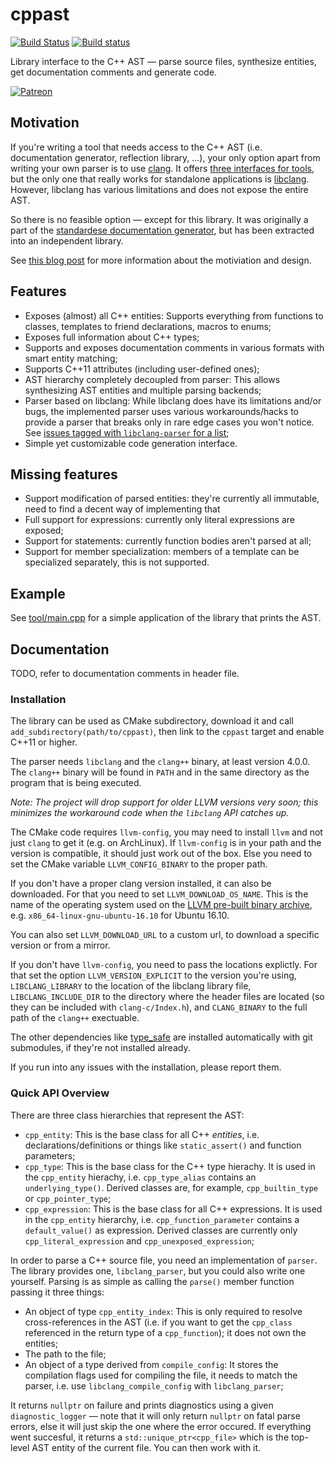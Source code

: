 # cppast

[![Build Status](https://dev.azure.com/foonathan/cppast/_apis/build/status/foonathan.cppast?branchName=master)](https://dev.azure.com/foonathan/cppast/_build/latest?definitionId=5?branchName=master)
[![Build status](https://ci.appveyor.com/api/projects/status/8gp5btjq7eassvn7?svg=true)](https://ci.appveyor.com/project/foonathan/cppast)

Library interface to the C++ AST &mdash; parse source files, synthesize entities, get documentation comments and generate code.

[![Patreon](https://c5.patreon.com/external/logo/become_a_patron_button.png)](https://patreon.com/foonathan)

## Motivation

If you're writing a tool that needs access to the C++ AST (i.e. documentation generator, reflection library, …), your only option apart from writing your own parser is to use [clang](https://clang.llvm.org).
It offers [three interfaces for tools](https://clang.llvm.org/docs/Tooling.html), but the only one that really works for standalone applications is [libclang](http://clang.llvm.org/doxygen/group__CINDEX.html).
However, libclang has various limitations and does not expose the entire AST.

So there is no feasible option &mdash; except for this library.
It was originally a part of the [standardese documentation generator](http://standardese.foonathan.net), but has been extracted into an independent library.

See [this blog post](http://foonathan.net/blog/2017/04/20/cppast.html) for more information about the motiviation and design.

## Features

* Exposes (almost) all C++ entities: Supports everything from functions to classes, templates to friend declarations, macros to enums;
* Exposes full information about C++ types;
* Supports and exposes documentation comments in various formats with smart entity matching;
* Supports C++11 attributes (including user-defined ones);
* AST hierarchy completely decoupled from parser: This allows synthesizing AST entities and multiple parsing backends;
* Parser based on libclang: While libclang does have its limitations and/or bugs, the implemented parser uses various workarounds/hacks to provide a parser that breaks only in rare edge cases you won't notice. See [issues tagged with `libclang-parser` for a list](https://github.com/foonathan/cppast/issues?q=is%3Aissue+is%3Aopen+label%3Alibclang-parser);
* Simple yet customizable code generation interface.

## Missing features

* Support modification of parsed entities: they're currently all immutable, need to find a decent way of implementing that
* Full support for expressions: currently only literal expressions are exposed;
* Support for statements: currently function bodies aren't parsed at all;
* Support for member specialization: members of a template can be specialized separately, this is not supported.

## Example

See [tool/main.cpp](tool/main.cpp) for a simple application of the library that prints the AST.

## Documentation

TODO, refer to documentation comments in header file.

### Installation

The library can be used as CMake subdirectory, download it and call `add_subdirectory(path/to/cppast)`, then link to the `cppast` target and enable C++11 or higher.

The parser needs `libclang` and the `clang++` binary, at least version 4.0.0.
The `clang++` binary will be found in `PATH` and in the same directory as the program that is being executed.

*Note: The project will drop support for older LLVM versions very soon; this minimizes the workaround code when the `libclang` API catches up.*

The CMake code requires `llvm-config`, you may need to install `llvm` and not just `clang` to get it (e.g. on ArchLinux).
If `llvm-config` is in your path and the version is compatible, it should just work out of the box.
Else you need to set the CMake variable `LLVM_CONFIG_BINARY` to the proper path.

If you don't have a proper clang version installed, it can also be downloaded.
For that you need to set `LLVM_DOWNLOAD_OS_NAME`.
This is the name of the operating system used on the [LLVM pre-built binary archive](http://releases.llvm.org/download.html#4.0.0), e.g. `x86_64-linux-gnu-ubuntu-16.10` for Ubuntu 16.10.

You can also set `LLVM_DOWNLOAD_URL` to a custom url, to download a specific version or from a mirror.

If you don't have `llvm-config`, you need to pass the locations explictly.
For that set the option `LLVM_VERSION_EXPLICIT` to the version you're using,
`LIBCLANG_LIBRARY` to the location of the libclang library file,
`LIBCLANG_INCLUDE_DIR` to the directory where the header files are located (so they can be included with `clang-c/Index.h`),
and `CLANG_BINARY` to the full path of the `clang++` exectuable.

The other dependencies like [type_safe](http://type_safe.foonathan.net) are installed automatically with git submodules, if they're not installed already.

If you run into any issues with the installation, please report them.

### Quick API Overview

There are three class hierarchies that represent the AST:

* `cpp_entity`: This is the base class for all C++ *entities*, i.e. declarations/definitions or things like `static_assert()` and function parameters;
* `cpp_type`: This is the base class for the C++ type hierachy. It is used in the `cpp_entity` hierachy, i.e. `cpp_type_alias` contains an `underlying_type()`. Derived classes are, for example, `cpp_builtin_type` or `cpp_pointer_type`;
* `cpp_expression`: This is the base class for all C++ expressions. It is used in the `cpp_entity` hierarchy, i.e. `cpp_function_parameter` contains a `default_value()` as expression. Derived classes are currently only `cpp_literal_expression` and `cpp_unexposed_expression`;

In order to parse a C++ source file, you need an implementation of `parser`.
The library provides one, `libclang_parser`, but you could also write one yourself.
Parsing is as simple as calling the `parse()` member function passing it three things:

* An object of type `cpp_entity_index`: This is only required to resolve cross-references in the AST (i.e. if you want to get the `cpp_class` referenced in the return type of a `cpp_function`); it does not own the entities;
* The path to the file;
* An object of a type derived from `compile_config`: It stores the compilation flags used for compiling the file, it needs to match the parser, i.e. use `libclang_compile_config` with `libclang_parser`;

It returns `nullptr` on failure and prints diagnostics using a given `diagnostic_logger` &mdash; note that it will only return `nullptr` on fatal parse errors, else it will just skip the one where the error occured.
If everything went succesful, it returns a `std::unique_ptr<cpp_file>` which is the top-level AST entity of the current file.
You can then work with it.
